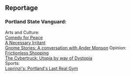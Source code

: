 <!-- ---
layout: page
title: Reportage
permalink: /reportage/
tags: reportage
--- -->
<h2>Reportage</h2>

<h3>Portland State Vanguard:</h3>

Arts and Culture:
<br>
<a href="https://psuvanguard.com/comedy-for-peace/">Comedy for Peace</a>
<br>
<a href="https://psuvanguard.com/a-necessary-irritant/">A Necessary Irritant</a>
<br>
<a href="https://psuvanguard.com/a-conversation-with-ander-monson/">Gnome Stories: A conversation with Ander Monson</a>
Opinion:
<br>
<a href="https://psuvanguard.com/frictionless-shopping-amazon-goes-full-dystopian/">Frictionless Shopping</a>
<br>
<a href="https://psuvanguard.com/cybertruck-2077-elon-musk-embraces-dystopia-with-new-truck/">The Cybertruck: Utopia by way of Dystopia</a>
<br>
Sports:
<br>
<a href="https://psuvanguard.com/the-last-real-gym/">Loprinzi's: Portland's Last Real Gym</a>
